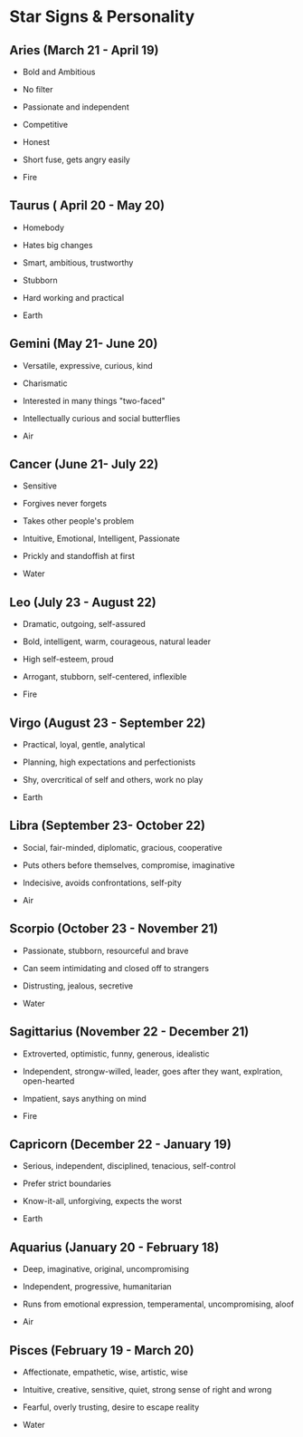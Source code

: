 # Star Signs & Personality

## Aries (March 21 - April 19)

- Bold and Ambitious

- No filter

- Passionate and independent

- Competitive

- Honest

- Short fuse, gets angry easily

- Fire

## Taurus ( April 20 - May 20)

- Homebody

- Hates big changes

- Smart, ambitious, trustworthy

- Stubborn

- Hard working and practical

- Earth

## Gemini (May 21- June 20)

- Versatile, expressive, curious, kind

- Charismatic

- Interested in many things "two-faced"

- Intellectually curious and social butterflies

- Air

## Cancer (June 21- July 22)

- Sensitive

- Forgives never forgets

- Takes other people's problem

- Intuitive, Emotional, Intelligent, Passionate

- Prickly and standoffish at first

- Water

## Leo (July 23 - August 22)

- Dramatic, outgoing, self-assured

- Bold, intelligent, warm, courageous, natural leader

- High self-esteem, proud

- Arrogant, stubborn, self-centered, inflexible

- Fire

## Virgo (August 23 - September 22)

- Practical, loyal, gentle, analytical

- Planning, high expectations and perfectionists

- Shy, overcritical of self and others, work no play

- Earth

## Libra (September 23- October 22)

- Social, fair-minded, diplomatic, gracious, cooperative

- Puts others before themselves, compromise, imaginative

- Indecisive, avoids confrontations, self-pity

- Air

## Scorpio (October 23 - November 21)

- Passionate, stubborn, resourceful and brave

- Can seem intimidating and closed off to strangers

- Distrusting, jealous, secretive

- Water

## Sagittarius (November 22 - December 21)

- Extroverted, optimistic, funny, generous, idealistic

- Independent, strongw-willed, leader, goes after they want, explration, open-hearted

- Impatient, says anything on mind

- Fire

## Capricorn (December 22 - January 19)

- Serious, independent, disciplined, tenacious, self-control

- Prefer strict boundaries

- Know-it-all, unforgiving, expects the worst

- Earth

## Aquarius (January 20 - February 18)

- Deep, imaginative, original, uncompromising

- Independent, progressive, humanitarian

- Runs from emotional expression, temperamental, uncompromising, aloof

- Air

## Pisces (February 19 - March 20)

- Affectionate, empathetic, wise, artistic, wise

- Intuitive, creative, sensitive, quiet, strong sense of right and wrong

- Fearful, overly trusting, desire to escape reality

- Water
